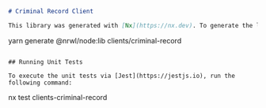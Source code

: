 ```markdown
# Criminal Record Client

This library was generated with [Nx](https://nx.dev). To generate the library, use the command: 
```
yarn generate @nrwl/node:lib clients/criminal-record
```

## Running Unit Tests

To execute the unit tests via [Jest](https://jestjs.io), run the following command:
```
nx test clients-criminal-record
```
```